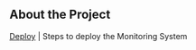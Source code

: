 ## About the Project

[Deploy](Deploy/Deployment.md)                       | Steps to deploy the Monitoring System
